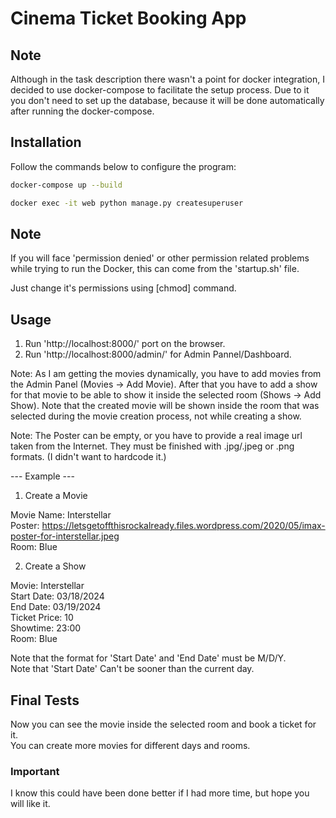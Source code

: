 # Cinema Ticket Booking App

## Note
Although in the task description there wasn't a point for docker integration, I decided to use docker-compose to facilitate the setup process.
Due to it you don't need to set up the database, because it will be done automatically after running the docker-compose.

## Installation
Follow the commands below to configure the program:

```bash
docker-compose up --build
```
```bash
docker exec -it web python manage.py createsuperuser
```

## Note
If you will face 'permission denied' or other permission related problems while trying to run the Docker, this can come from the 'startup.sh' file.

Just change it's permissions using [chmod] command.

## Usage
1. Run 'http://localhost:8000/' port on the browser.
2. Run 'http://localhost:8000/admin/' for Admin Pannel/Dashboard.

Note: As I am getting the movies dynamically, you have to add movies from the Admin Panel (Movies -> Add Movie). After that you have to add a show for that movie to be able to show it inside the selected room (Shows -> Add Show). Note that the created movie will be shown inside the room that was selected during the movie creation process, not while creating a show.

Note: The Poster can be empty, or you have to provide a real image url taken from the Internet. They must be finished with .jpg/.jpeg or .png formats. (I didn't want to hardcode it.)

--- Example ---
1. Create a Movie

Movie Name: Interstellar  
Poster: https://letsgetoffthisrockalready.files.wordpress.com/2020/05/imax-poster-for-interstellar.jpeg  
Room: Blue

2. Create a Show

Movie: Interstellar  
Start Date: 03/18/2024  
End Date: 03/19/2024  
Ticket Price: 10  
Showtime: 23:00  
Room: Blue  

Note that the format for 'Start Date' and 'End Date' must be M/D/Y.  
Note that 'Start Date' Can't be sooner than the current day.

## Final Tests
Now you can see the movie inside the selected room and book a ticket for it.  
You can create more movies for different days and rooms.

### Important
I know this could have been done better if I had more time, but hope you will like it.

